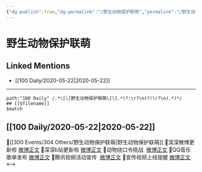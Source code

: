 ```yaml
---
{"dg-publish":true,"dg-permalink":"/野生动物保护联萌","permalink":"/野生动物保护联萌/","created":"2023-04-04T17:31:24.413+08:00","updated":"2023-04-10T17:17:56.517+08:00"}
---
```


# 野生动物保护联萌

## Linked Mentions
- [[100 Daily/2020-05-22\|2020-05-22]]


---

```expander
path:"100 Daily" /.*\[\[野生动物保护联萌\]\].*(?:\r?\n(?!\r?\n).*)*/
## [[$filename]]
$match
```
## [[100 Daily/2020-05-22\|2020-05-22]]
🌿[[300 Events/304 Others/野生动物保护联萌\|野生动物保护联萌]]
🎵深深微博更新啦 [微博正文](https://m.weibo.cn/6466290670/4507365728242594)
🎵深深b站更新啦 [微博正文](https://m.weibo.cn/6466290670/4507370200067038)
🎵动物绕口令挑战  [微博正文](https://m.weibo.cn/6466290670/4507383383037906)
🎵QQ音乐歌单发布 [微博正文](https://m.weibo.cn/6466290670/4507358091414149)
🎵腾讯视频活动宣传  [微博正文](https://m.weibo.cn/6466290670/4507346149820745)
🎵宣传视频上线提醒 [微博正文](https://m.weibo.cn/6466290670/4507334234418191)
<-->